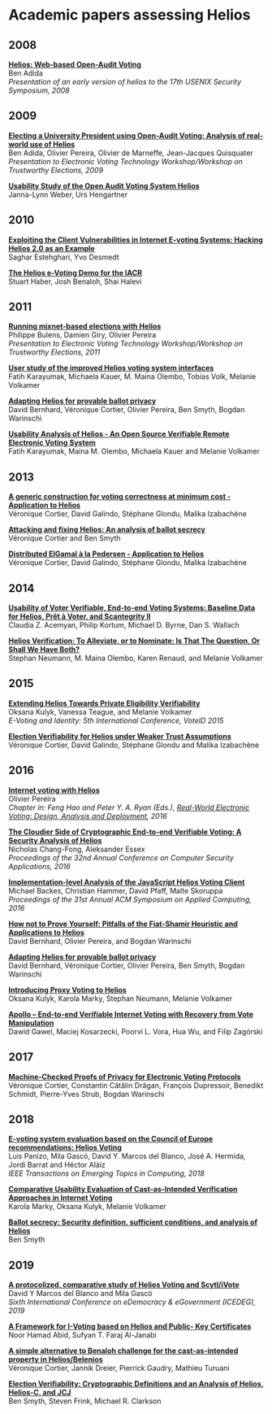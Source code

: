 # Academic papers assessing Helios

## 2008
**[Helios: Web-based Open-Audit Voting](https://www.usenix.org/legacy/events/sec08/tech/full_papers/adida/adida.pdf)**  
Ben Adida  
*Presentation of an early version of helios to the 17th USENIX Security Symposium, 2008*

## 2009
**[Electing a University President using Open-Audit Voting: Analysis of real-world use of Helios](https://csrc.nist.gov/csrc/media/events/end-to-end-voting-system-workshop/documents/papers/demarneffe_papere2e.pdf)**    
Ben Adida, Olivier Pereira, Olivier de Marneffe, Jean-Jacques Quisquater  
*Presentation to Electronic Voting Technology Workshop/Workshop on Trustworthy Elections, 2009* 

**[Usability Study of the Open Audit Voting System Helios](https://pdfs.semanticscholar.org/ea31/b05c3c4cd0ba8d506531b554dc3a3f574e5e.pdf)**    
Janna-Lynn Weber, Urs Hengartner

## 2010
**[Exploiting the Client Vulnerabilities in Internet E-voting Systems: Hacking Helios 2.0 as an Example](https://www.usenix.org/legacy/events/evt/tech/full_papers/Estehghari.pdf)**   
Saghar Estehghari, Yvo Desmedt

**[The Helios e-Voting Demo for the IACR](https://www.iacr.org/elections/eVoting/heliosDemo.pdf)**   
Stuart Haber, Josh Benaloh, Shai Halevi

## 2011
**[Running mixnet-based elections with Helios](https://www.usenix.org/legacy/events/evtwote11/tech/final_files/Bulens.pdf)**  
Philippe Bulens, Damien Giry, Olivier Pereira  
*Presentation to Electronic Voting Technology Workshop/Workshop on Trustworthy Elections, 2011*

**[User study of the improved Helios voting system interfaces](https://www.researchgate.net/profile/Melanie_Volkamer/publication/262933761_User_Study_of_the_Improved_Helios_Voting_System_Interface/links/0f31753a802b532004000000/User-Study-of-the-Improved-Helios-Voting-System-Interface.pdf)**  
Fatih Karayumak, Michaela Kauer, M. Maina Olembo, Tobias Volk, Melanie Volkamer

**[Adapting Helios for provable ballot privacy](https://eprint.iacr.org/2016/756.pdf)**    
David Bernhard, Véronique Cortier, Olivier Pereira, Ben Smyth, Bogdan Warinschi

**[Usability Analysis of Helios - An Open Source Verifiable Remote Electronic Voting System](http://static.usenix.org/events/evtwote11/tech/final_files/Karayumak7-8-11.pdf)**  
Fatih Karayumak, Maina M. Olembo, Michaela Kauer and Melanie Volkamer

## 2013
**[A generic construction for voting correctness at minimum cost - Application to Helios](https://eprint.iacr.org/2013/177.pdf)**  
Véronique Cortier, David Galindo, Stéphane Glondu, Malika Izabachène  

**[Attacking and fixing Helios: An analysis of ballot secrecy](https://bensmyth.com/files/Smyth12-attacking-Helios.pdf)**  
Véronique Cortier and Ben Smyth  

**[Distributed ElGamal à la Pedersen - Application to Helios](https://izama.github.io/papers/CGGI13.pdf)**    
Véronique Cortier, David Galindo, Stéphane Glondu, Malika Izabachène


## 2014
**[Usability of Voter Verifiable, End-to-end Voting Systems: Baseline Data for Helios, Prêt à Voter, and Scantegrity II](https://www.usenix.org/system/files/conference/evtwote14/jets_0203-acemyan.pdf)**   
Claudia Z. Acemyan, Philip Kortum, Michael D. Byrne, Dan S. Wallach

**[Helios Verification: To Alleviate, or to Nominate: Is That The Question, Or Shall We Have Both?](https://www.researchgate.net/publication/262933494_Helios_Verification_To_Alleviate_or_to_Nominate_Is_That_The_Question_Or_Shall_We_Have_Both_to_appear)**    
Stephan Neumann, M. Maina Olembo, Karen Renaud, and Melanie Volkamer

## 2015
**[Extending Helios Towards Private Eligibility Verifiability](https://www.researchgate.net/publication/281526028_Extending_Helios_Towards_Private_Eligibility_Verifiability)**  
Oksana Kulyk, Vanessa Teague, and Melanie Volkamer  
*E-Voting and Identity: 5th International Conference, VoteID 2015*

**[Election Verifiability for Helios under Weaker Trust Assumptions](https://members.loria.fr/VCortier/files/Papers/ESORICS2014.pdf)**    
Véronique Cortier, David Galindo, Stéphane Glondu and Malika Izabachène

## 2016
**[Internet voting with Helios](https://pdfs.semanticscholar.org/84d2/477c92d054ca02cdcd79c7f6480b8984a53f.pdf?_ga=2.145867508.194133291.1556955935-1456367824.1555042003)**  
Olivier Pereira  
*Chapter in: Feng Hao and Peter Y. A. Ryan (Eds.), [Real-World Electronic Voting: Design, Analysis and Deployment](https://www.dcs.warwick.ac.uk/~fenghao/index.php?page=book), 2016*


**[The Cloudier Side of Cryptographic End-to-end Verifiable Voting: A Security Analysis of Helios](https://whisperlab.org/papers/Helios-ACSAC-16.pdf)**  
Nicholas Chang-Fong, Aleksander Essex  
*Proceedings of the 32nd Annual Conference on Computer Security Applications, 2016*


**[Implementation-level Analysis of the JavaScript Helios Voting Client](https://publications.cispa.saarland/500/1/skoruppa_sac2016.pdf)**  
Michael Backes, Christian Hammer, David Pfaff, Malte Skoruppa  
*Proceedings of the 31st Annual ACM Symposium on Applied Computing, 2016*

**[How not to Prove Yourself: Pitfalls of the Fiat-Shamir Heuristic and Applications to Helios](https://eprint.iacr.org/2016/771.pdf)**  
David Bernhard, Olivier Pereira, and Bogdan Warinschi  

**[Adapting Helios for provable ballot privacy](https://eprint.iacr.org/2016/756.pdf)**  
David Bernhard, Véronique Cortier, Olivier Pereira, Ben Smyth, Bogdan Warinschi  

**[Introducing Proxy Voting to Helios](https://www.google.com/url?sa=t&rct=j&q=&esrc=s&source=web&cd=2&ved=2ahUKEwjy6NGtkNLlAhXL6XMBHZrrAqYQFjABegQIBBAB&url=https%3A%2F%2Fpublikationen.bibliothek.kit.edu%2F1000081973%2F15444670&usg=AOvVaw0yJSpWfxCNSdiZ32xtFVqK)**    
Oksana Kulyk, Karola Marky, Stephan Neumann, Melanie Volkamer

**[Apollo – End-to-end Verifiable Internet Voting with Recovery from Vote Manipulation](https://eprint.iacr.org/2016/1037.pdf)**     
Dawid Gawel, Maciej Kosarzecki, Poorvi L. Vora, Hua Wu, and Filip Zagórski

## 2017

**[Machine-Checked Proofs of Privacy for Electronic Voting Protocols](https://ieeexplore.ieee.org/document/7958621)**    
Véronique Cortier, Constantin Cătălin Drăgan, François Dupressoir, Benedikt Schmidt, Pierre-Yves Strub, Bogdan Warinschi


## 2018
**[E-voting system evaluation based on the Council of Europe recommendations: Helios Voting](https://www.researchgate.net/publication/329062508_E-voting_system_evaluation_based_on_the_Council_of_Europe_recommendations_Helios_Voting)**  
Luis Panizo, Mila Gascó, David Y. Marcos del Blanco, José A. Hermida, Jordi Barrat and Héctor Aláiz  
*IEEE Transactions on Emerging Topics in Computing, 2018*

**[Comparative Usability Evaluation of Cast-as-Intended Verification Approaches in Internet Voting](https://publikationen.bibliothek.kit.edu/1000082014)**  
Karola Marky, Oksana Kulyk, Melanie Volkamer

**[Ballot secrecy: Security definition, sufficient conditions, and analysis of Helios](https://eprint.iacr.org/2015/942.pdf)**    
Ben Smyth

## 2019
**[A protocolized, comparative study of Helios Voting and Scytl/iVote](http://www.ctg.albany.edu/media/pubs/pdfs/A_Protocolized_Comparative_Study_of_Helios_Voting_and_Scytl_iVote.pdf)**  
David Y Marcos del Blanco and Mila Gascó  
*Sixth International Conference on eDemocracy & eGovernment (ICEDEG), 2019*

**[A Framework for I-Voting based on Helios and Public- Key Certificates](https://poseidon01.ssrn.com/delivery.php?ID=255100081087114095122126116015002023016039060039010087100115108070068085029100069022019117103061008030027113121016104103095072043075078051054004004098021099088123105003079016087010088025100024123089002122006004099076076012075100086124102083125086003027&EXT=pdf)**   
Noor Hamad Abid, Sufyan T. Faraj Al-Janabi

**[A simple alternative to Benaloh challenge for the cast-as-intended property in Helios/Belenios](https://hal.inria.fr/hal-02346420/document)**    
Véronique Cortier, Jannik Dreier, Pierrick Gaudry, Mathieu Turuani

**[Election Verifiability: Cryptographic Definitions and an Analysis of Helios, Helios-C, and JCJ](https://eprint.iacr.org/2015/233.pdf)**    
Ben Smyth, Steven Frink, Michael R. Clarkson